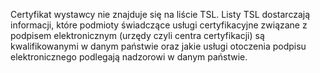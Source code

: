Certyfikat wystawcy nie znajduje się na liście TSL.
Listy TSL dostarczają informacji, które podmioty świadczące usługi certyfikacyjne związane z podpisem elektronicznym (urzędy czyli centra certyfikacji) są kwalifikowanymi w danym państwie oraz jakie usługi otoczenia podpisu elektronicznego podlegają nadzorowi w danym państwie.